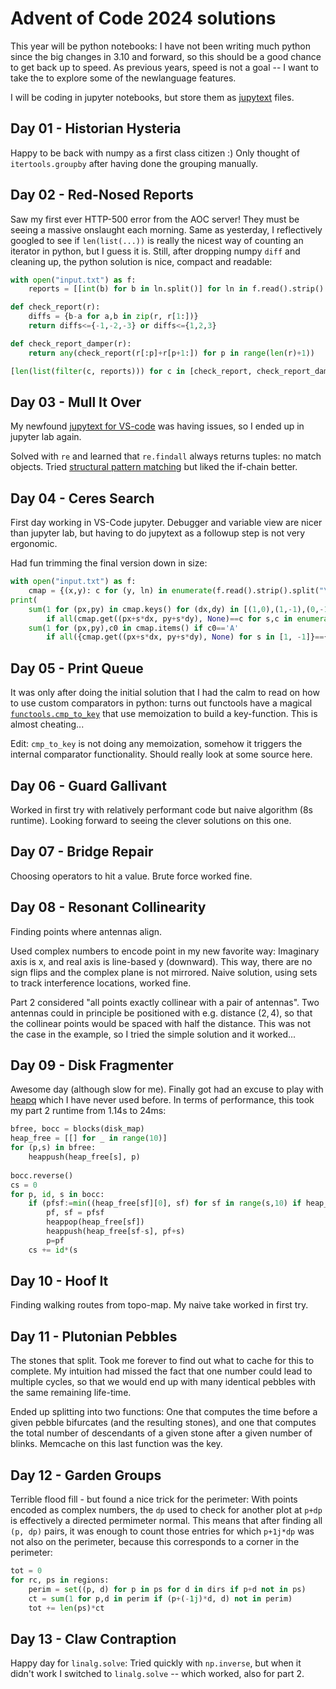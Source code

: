 # Advent of Code 2024 solutions

This year will be python notebooks: I have not been writing much python since the big changes in 3.10 and forward, so this should be a good chance to get back up to speed.
As previous years, speed is not a goal -- I want to take the to explore some of the newlanguage features.

I will be coding in jupyter notebooks, but store them as [jupytext](https://jupytext.readthedocs.io/en/latest/) files.

## Day 01 - Historian Hysteria

Happy to be back with numpy as a first class citizen :)
Only thought of `itertools.groupby` after having done the grouping manually.

## Day 02 - Red-Nosed Reports

Saw my first ever HTTP-500 error from the AOC server! They must be seeing a massive onslaught each morning.
Same as yesterday, I reflectively googled to see if `len(list(...))` is really the nicest way of counting an iterator in python, but I guess it is.
Still, after dropping numpy `diff` and cleaning up, the python solution is nice, compact and readable:

```python
with open("input.txt") as f:
    reports = [[int(b) for b in ln.split()] for ln in f.read().strip().split("\n")]

def check_report(r):
    diffs = {b-a for a,b in zip(r, r[1:])}
    return diffs<={-1,-2,-3} or diffs<={1,2,3}

def check_report_damper(r):
    return any(check_report(r[:p]+r[p+1:]) for p in range(len(r)+1))

[len(list(filter(c, reports))) for c in [check_report, check_report_damper]]
```

## Day 03 - Mull It Over

My newfound [jupytext for VS-code](https://github.com/notebookPowerTools/vscode-jupytext) was having issues, so I ended up in jupyter lab again.

Solved with `re` and learned that `re.findall` always returns tuples: no match objects.
Tried [structural pattern matching](https://peps.python.org/pep-0636/) but liked the if-chain better.

## Day 04 - Ceres Search

First day working in VS-Code jupyter. Debugger and variable view are nicer than jupyter lab, but having to do jupytext as a followup step is not very ergonomic.

Had fun trimming the final version down in size:
```python
with open("input.txt") as f:
    cmap = {(x,y): c for (y, ln) in enumerate(f.read().strip().split("\n")) for (x, c) in enumerate(ln)}
print(
    sum(1 for (px,py) in cmap.keys() for (dx,dy) in [(1,0),(1,-1),(0,-1),(-1,-1),(-1,0),(-1,1),(0,1),(1,1)] 
        if all(cmap.get((px+s*dx, py+s*dy), None)==c for s,c in enumerate("XMAS"))),
    sum(1 for (px,py),c0 in cmap.items() if c0=='A' 
        if all({cmap.get((px+s*dx, py+s*dy), None) for s in [1, -1]}=={'M','S'} for (dx,dy) in [(1,1), (-1,1)])))
```

## Day 05 - Print Queue

It was only after doing the initial solution that I had the calm to read on how to use custom comparators in python: turns out functools have a magical [`functools.cmp_to_key`](https://docs.python.org/3/library/functools.html#functools.cmp_to_key) that use memoization to build a key-function. This is almost cheating...

Edit: `cmp_to_key` is not doing any memoization, somehow it triggers the internal comparator functionality. Should really look at some source here.

## Day 06 - Guard Gallivant

Worked in first try with relatively performant code but naive algorithm (8s runtime).
Looking forward to seeing the clever solutions on this one.

## Day 07 - Bridge Repair

Choosing operators to hit a value. Brute force worked fine.

## Day 08 - Resonant Collinearity

Finding points where antennas align. 

Used complex numbers to encode point in my new favorite way: Imaginary axis is x, and real axis is line-based y (downward).
This way, there are no sign flips and the complex plane is not mirrored.
Naive solution, using sets to track interference locations, worked fine. 

Part 2 considered "all points exactly collinear with a pair of antennas". 
Two antennas could in principle be positioned with e.g. distance $(2,4)$, so that the collinear points would be spaced with half the distance.
This was not the case in the example, so I tried the simple solution and it worked...

## Day 09 - Disk Fragmenter

Awesome day (although slow for me).
Finally got had an excuse to play with [heapq](https://docs.python.org/3/library/heapq.html) which I have never used before.
In terms of performance, this took my part 2 runtime from 1.14s to 24ms:

```python
bfree, bocc = blocks(disk_map)
heap_free = [[] for _ in range(10)]
for (p,s) in bfree:
    heappush(heap_free[s], p)
    
bocc.reverse()
cs = 0
for p, id, s in bocc:
    if (pfsf:=min((heap_free[sf][0], sf) for sf in range(s,10) if heap_free[sf])) and pfsf[0]<p:
        pf, sf = pfsf
        heappop(heap_free[sf])
        heappush(heap_free[sf-s], pf+s)
        p=pf
    cs += id*(s
```

## Day 10 - Hoof It

Finding walking routes from topo-map. My naive take worked in first try.

## Day 11 - Plutonian Pebbles

The stones that split. Took me forever to find out what to cache for this to complete.
My intuition had missed the fact that one number could lead to multiple cycles, so that we would end up with many identical pebbles with the same remaining life-time.

Ended up splitting into two functions: One that computes the time before a given pebble bifurcates (and the resulting stones), 
and one that computes the total number of descendants of a given stone after a given number of blinks. 
Memcache on this last function was the key.

## Day 12 - Garden Groups

Terrible flood fill - but found a nice trick for the perimeter:
With points encoded as complex numbers, the `dp` used to check for another plot at `p+dp` is effectively  a directed permimeter normal.
This means that after finding all `(p, dp)` pairs, it was enough to count those entries for which `p+1j*dp` was not also on the perimeter,
because this corresponds to a corner in the perimeter:

```python
tot = 0
for rc, ps in regions:
    perim = set((p, d) for p in ps for d in dirs if p+d not in ps)
    ct = sum(1 for p,d in perim if (p+(-1j)*d, d) not in perim)
    tot += len(ps)*ct
```

## Day 13 - Claw Contraption

Happy day for `linalg.solve`: Tried quickly with `np.inverse`, but when it didn't work I switched to `linalg.solve` -- which worked, also for part 2.